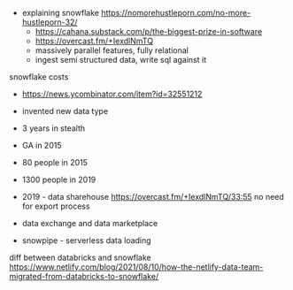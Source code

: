 - explaining snowflake https://nomorehustleporn.com/no-more-hustleporn-32/
	- https://cahana.substack.com/p/the-biggest-prize-in-software
	- https://overcast.fm/+IexdlNmTQ
	- massively parallel features, fully relational 
	- ingest semi structured data, write sql against it

snowflake costs
 - https://news.ycombinator.com/item?id=32551212

- invented new data type
- 3 years in stealth
- GA in 2015
- 80 people in 2015
- 1300 people in 2019
- 2019 - data sharehouse https://overcast.fm/+IexdlNmTQ/33:55 no need for export process
- data exchange and data marketplace
- snowpipe - serverless data loading


diff between databricks and snowflake https://www.netlify.com/blog/2021/08/10/how-the-netlify-data-team-migrated-from-databricks-to-snowflake/